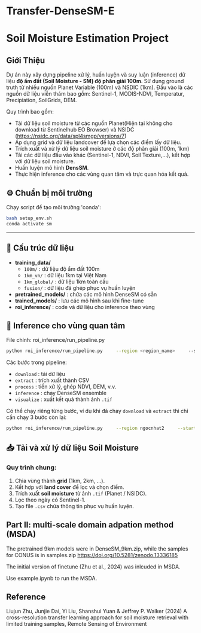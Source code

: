 # Transfer-DenseSM-E
# Soil Moisture Estimation Project

## Giới Thiệu 
Dự án này xây dựng pipeline xử lý, huấn luyện và suy luận (inference) dữ liệu **độ ẩm đất (Soil Moisture - SM) độ phân giải 100m**. Sử dụng ground truth từ nhiều nguồn Planet Variable (100m) và NSDIC (1km). Đầu vào là các nguồn dữ liệu viễn thám bao gồm: Sentinel-1, MODIS-NDVI, Temperatur, Precipiation, SoilGrids, DEM.

Quy trình bao gồm:
- Tải dữ liệu soil moisture từ các nguồn Planet(Hiện tại không cho download từ Sentinelhub EO Browser) và NSIDC (https://nsidc.org/data/spl4smgp/versions/7)
- Áp dụng grid và dữ liệu landcover để lựa chọn các điểm lấy dữ liệu. 
- Trích xuất và xử lý dữ liệu soil moisture ở các độ phân giải (100m, 1km)
- Tải các dữ liệu đầu vào khác (Sentinel-1, NDVI, Soil Texture,...), kết hợp với dữ liệu soil moisture.
- Huấn luyện mô hình **DensSM**.
- Thực hiện inference cho các vùng quan tâm và trực quan hóa kết quả. 

## ⚙️ Chuẩn bị môi trường
Chạy script để tạo môi trường 'conda':
```bash
bash setup_env.sh
conda activate sm
```
---

## 📂 Cấu trúc dữ liệu
- **training_data/**
  - `100m/` : dữ liệu độ ẩm đất 100m  
  - `1km_vn/` : dữ liệu 1km tại Việt Nam  
  - `1km_global/` : dữ liệu 1km toàn cầu  
  - `fusion/` : dữ liệu đã ghép phục vụ huấn luyện  
- **pretrained_models/** : chứa các mô hình DenseSM có sẵn  
- **trained_models/** : lưu các mô hình sau khi fine-tune  
- **roi_inference/** : code và dữ liệu cho inference theo vùng 

## 🔮 Inference cho vùng quan tâm
File chính: roi_inference/run_pipeline.py
```bash
python roi_inference/run_pipeline.py     --region <region_name>     --start_date 2024-12-25     --end_date 2025-02-05     --download --extract --process --inference --visualize
```
Các bước trong pipeline:
- `download` : tải dữ liệu  
- `extract` : trích xuất thành CSV  
- `process` : tiền xử lý, ghép NDVI, DEM, v.v.  
- `inference` : chạy DenseSM ensemble  
- `visualize` : xuất kết quả thành ảnh `.tif`  

Có thể chạy riêng từng bước, ví dụ khi đã chạy `download` và `extract` thì chỉ cần chạy 3 bước còn lại:
```bash
python roi_inference/run_pipeline.py     --region ngocnhat2     --start_date 2024-12-25     --end_date 2025-02-05     --process --inference --visualize
```

## 📥 Tải và xử lý dữ liệu Soil Moisture
### Quy trình chung:
1. Chia vùng thành **grid** (1km, 2km, …).  
2. Kết hợp với **land cover** để lọc và chọn điểm.  
3. Trích xuất **soil moisture** từ ảnh `.tif` (Planet / NSIDC).  
4. Lọc theo ngày có Sentinel-1.  
5. Tạo file `.csv` chứa thông tin phục vụ huấn luyện. 


## Part II: multi-scale domain adpation method (MSDA)

The pretrained 9km models were in DenseSM_9km.zip, while the samples for CONUS is in samples.zip https://doi.org/10.5281/zenodo.13336185

The initial version of finetune (Zhu et al., 2024) was inlcuded in MSDA.

Use example.ipynb to run the MSDA.


## Reference
Liujun Zhu, Junjie Dai, Yi Liu, Shanshui Yuan & Jeffrey P. Walker (2024) A cross-resolution transfer learning approach for soil moisture retrieval with limited training samples, Remote Sensing of Environment